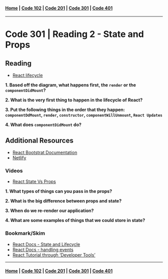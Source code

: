 #### [Home](../README.md) | [Code 102](../102main.md) | [Code 201](../201main.md) | [Code 301](../301main.md) | [Code 401](../401main.md)
***
# Code 301 | Reading 2 - State and Props
## Reading
- [React lifecycle](https://medium.com/@joshuablankenshipnola/react-component-lifecycle-events-cb77e670a093)

**1. Based off the diagram, what happens first, the `render` or the `componentDidMount`?**

**2. What is the very first thing to happen in the lifecycle of React?**

**3. Put the following things in the order that they happen: `componentDdMount`, `render`, `constructor`, `componentWillUnmount`, `React Updates`**

**4. What does `componentDidMount` do?**

## Additional Resources
- [React Bootstrat Documentation](https://react-bootstrap.github.io/)
- [Netlify](https://www.netlify.com/)

### Videos
- [React State Vs Props](https://www.youtube.com/watch?v=IYvD9oBCuJI)

**1. What types of things can you pass in the props?**

**2. What is the big difference between props and state?**

**3. When do we re-render our application?**

**4. What are some examples of things that we could store in state?**

### Bookmark/Skim
- [React Docs - State and Lifecycle](https://reactjs.org/docs/state-and-lifecycle.html)
- [React Docs - handling events](https://reactjs.org/docs/handling-events.html)
- [React Tutorial through ‘Developer Tools’](https://reactjs.org/tutorial/tutorial.html)

***
#### [Home](../README.md) | [Code 102](../102main.md) | [Code 201](../201main.md) | [Code 301](../301main.md) | [Code 401](../401main.md)
